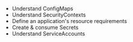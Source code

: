 - Understand ConfigMaps
- Understand SecurityContexts
- Define an application's resource requirements
- Create & consume Secrets
- Understand ServiceAccounts